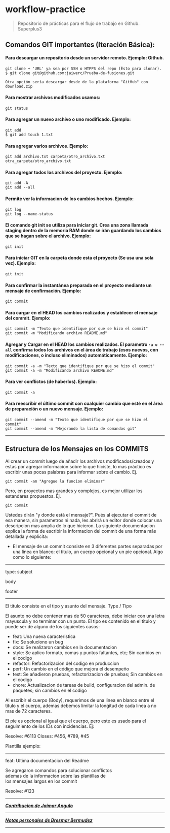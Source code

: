 # workflow-practice
> Repositorio de prácticas para el flujo de trabajo en Github. Superplus3

## Comandos GIT importantes (Iteración Básica):

#### Para descargar un repositorio desde un servidor remoto. Ejemplo: Github.
```Shell
git clone + 'URL' ya sea por SSH o HTPPS del repo (Ésto para clonar). 
$ git clone git@github.com:jaiwerc/Prueba-de-fusiones.git

Otra opción sería descargar desde de la plataforma "GitHub" con download.zip
```
#### Para mostrar archivos modificados usamos:
```Shell
git status
```
#### Para agregar un nuevo archivo o uno modificado. Ejemplo:
```Shell
git add 
$ git add touch 1.txt
```
#### Para agregar varios archivos. Ejemplo:
```Shell
git add archivo.txt carpeta/otro_archivo.txt otra_carpeta/otro_archivo.txt
```
#### Para agregar todos los archivos del proyecto. Ejemplo:
```Shell
git add -A
git add --all
```
#### Permite ver la informacion de los cambios hechos. Ejemplo:
```Shell
git log
git log --name-status
```
#### El comando git init se utiliza para iniciar git. Crea una zona llamada staging dentro de la memoria RAM donde se irán guardando los cambios que se hagan sobre el archivo. Ejemplo:
```Shell
git init
```
#### Para iniciar GIT en la carpeta donde esta el proyecto (Se usa una sola vez). Ejemplo:
```Shell
git init
```
#### Para confirmar la instantánea preparada en el proyecto mediante un mensaje de confirmación. Ejemplo:
```Shell
git commit
```
#### Para cargar en el HEAD los cambios realizados y establecer el mensaje del commit. Ejemplo:
```ssh
git commit -m "Texto que identifique por que se hizo el commit"
git commit -m "Modificando archivo README.md"
```
#### Agregar y Cargar en el HEAD los cambios realizados. El parametro `-a o --all` confirma todos los archivos en el área de trabajo (esos nuevos, con modificaciones, o incluso eliminados) automáticamente. Ejemplo:
```ssh
git commit -a -m "Texto que identifique por que se hizo el commit"
git commit -a -m "Modificando archivo README.md"
```
#### Para ver conflictos (de haberlos). Ejemplo:
```ssh
git commit -a
```
#### Para reescribir el último commit con cualquier cambio que esté en el área de preparación o un nuevo mensaje. Ejemplo:
```ssh
git commit --amend -m "Texto que identifique por que se hizo el commit"
git commit --amend -m "Mejorando la lista de comandos git"
```

--------------------------------------------

## Estructura de los Mensajes en los COMMITS

Al crear un commit luego de añadir los archivos modificados/creados
y estas por agregar informacion sobre lo que hiciste, lo mas práctico
es escribir unas pocas palabras para informar sobre el cambio.
Ej.
```Shell
git commit -am "Agregue la funcion eliminar"
```
Pero, en proyectos mas grandes y complejos, es mejor utilizar los
estandares propuestos. Ej.
```Shell
git commit
```
Ustedes dirán  "y donde está el mensaje?". Pués al ejecutar el commit
de esa manera, sin parametros ni nada, les abrirá un editor donde
colocar una descripcion mas amplia de lo que hicieron. La siguiente
documentacion explica la forma de escribir la informacion del commit
de una forma más detallada y explicita:

- El mensaje de un commit consiste en 3 diferentes partes
separadas por una linea en blanco: el titulo, un cuerpo
opcional y un pie opcional. Algo como lo siguiente:

-------------

type: subject

body

footer

-------------

El titulo consiste en el tipo y asunto del mensaje.
Type / Tipo

El asunto no debe contener mas de 50 caracteres,
debe iniciar con una letra mayuscula y no terminar con un punto.
El tipo es contenido en el titulo y puede ser de alguno de los siguientes casos:

- feat: Una nueva caracteristica
- fix: Se soluciono un bug
- docs: Se realizaron cambios en la documentacion
- style: Se aplico formato, comas y puntos faltantes, etc; Sin cambios en el codigo
- refactor: Refactorizacion del codigo en produccion
- perf: Un cambio en el código que mejora el desempeño
- test: Se añadieron pruebas, refactorizacion de pruebas; Sin cambios en el codigo
- chore: Actualizacion de tareas de build, configuracion del admin. de paquetes; sin cambios en el codigo

Al escribir el cuerpo (Body), requerimos de una linea en blanco
entre el titulo y el cuerpo, ademas debemos limitar la longitud
de cada linea a no mas de 72 caracteres.

El pie es opcional al igual que el cuerpo, pero este es usado
para el seguimiento de los IDs con incidencias. Ej:

Resolve: #6113
Closes: #456, #789, #45

Plantilla ejemplo:

--------------------------------------------------------

feat: Ultima documentacion del Readme

Se agregaron comandos para solucionar conflictos <br />
ademas de la informacion sobre las plantillas de <br />
los mensajes largos en los commit

Resolve: #123

--------------------------------------------------------

***[Contribucion de Jaimar Angulo](jaimarkas-readme.md)***

--------------------------------------------------------

***[Notas personales de Bresmar Bermudez](Bresmar-readme.md)***

--------------------------------------------------------
